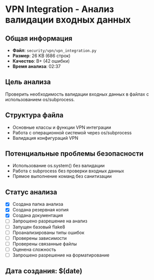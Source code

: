 # VPN Integration - Анализ валидации входных данных

## Общая информация
- **Файл**: `security/vpn/vpn_integration.py`
- **Размер**: 26 KB (686 строк)
- **Качество**: B+ (42 ошибки)
- **Время анализа**: 02:37

## Цель анализа
Проверить необходимость валидации входных данных в файлах с использованием os/subprocess.

## Структура файла
- Основные классы и функции VPN интеграции
- Работа с операционной системой через os/subprocess
- Валидация конфигураций VPN

## Потенциальные проблемы безопасности
- Использование os.system() без валидации
- Работа с subprocess без проверки входных данных
- Прямое выполнение команд без санитизации

## Статус анализа
- [x] Создана папка анализа
- [x] Создана резервная копия
- [x] Создана документация
- [ ] Запрошено разрешение на анализ
- [ ] Запущен базовый flake8
- [ ] Проанализированы типы ошибок
- [ ] Проверены зависимости
- [ ] Проверены связанные файлы
- [ ] Оценена сложность
- [ ] Запрошено разрешение на форматирование

## Дата создания: $(date)